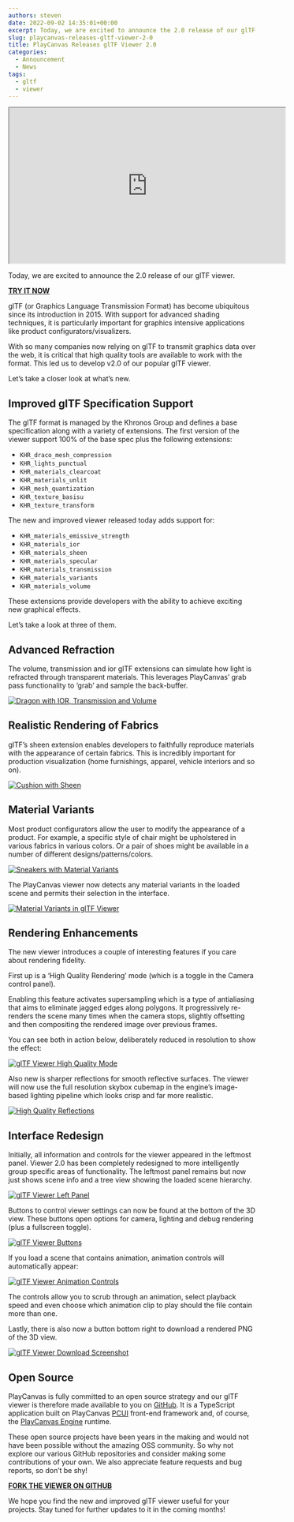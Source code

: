 ```yaml
---
authors: steven
date: 2022-09-02 14:35:01+00:00
excerpt: Today, we are excited to announce the 2.0 release of our glTF model viewer.
slug: playcanvas-releases-gltf-viewer-2-0
title: PlayCanvas Releases glTF Viewer 2.0
categories:
  - Announcement
  - News
tags:
  - gltf
  - viewer
---
```


<div className="iframe-container">
    <iframe loading="lazy" width="560" height="315" src="https://www.youtube.com/embed/rj1CyM_ob3E" title="YouTube video player" allow="accelerometer; autoplay; clipboard-write; encrypted-media; gyroscope; picture-in-picture" allowfullscreen></iframe>
</div>

Today, we are excited to announce the 2.0 release of our glTF viewer.

[**TRY IT NOW**](https://playcanvas.com/viewer?load=https://s3.eu-west-1.amazonaws.com/static.playcanvas.com/models/IridescentDishWithOlives.glb)

glTF (or Graphics Language Transmission Format) has become ubiquitous since its introduction in 2015. With support for advanced shading techniques, it is particularly important for graphics intensive applications like product configurators/visualizers.

With so many companies now relying on glTF to transmit graphics data over the web, it is critical that high quality tools are available to work with the format. This led us to develop v2.0 of our popular glTF viewer.

Let’s take a closer look at what’s new.

## Improved glTF Specification Support

The glTF format is managed by the Khronos Group and defines a base specification along with a variety of extensions. The first version of the viewer support 100% of the base spec plus the following extensions:

- `KHR_draco_mesh_compression`
- `KHR_lights_punctual`
- `KHR_materials_clearcoat`
- `KHR_materials_unlit`
- `KHR_mesh_quantization`
- `KHR_texture_basisu`
- `KHR_texture_transform`

The new and improved viewer released today adds support for:

- `KHR_materials_emissive_strength`
- `KHR_materials_ior`
- `KHR_materials_sheen`
- `KHR_materials_specular`
- `KHR_materials_transmission`
- `KHR_materials_variants`
- `KHR_materials_volume`

These extensions provide developers with the ability to achieve exciting new graphical effects.

Let’s take a look at three of them.

## Advanced Refraction

The volume, transmission and ior glTF extensions can simulate how light is refracted through transparent materials. This leverages PlayCanvas’ grab pass functionality to ‘grab’ and sample the back-buffer.

[![Dragon with IOR, Transmission and Volume](/img/gltf-ior-transmission-volume.gif)](/img/gltf-ior-transmission-volume.gif)

## Realistic Rendering of Fabrics

glTF’s sheen extension enables developers to faithfully reproduce materials with the appearance of certain fabrics. This is incredibly important for production visualization (home furnishings, apparel, vehicle interiors and so on).

[![Cushion with Sheen](/img/gltf-sheen.jpg)](/img/gltf-sheen.jpg)

## Material Variants

Most product configurators allow the user to modify the appearance of a product. For example, a specific style of chair might be upholstered in various fabrics in various colors. Or a pair of shoes might be available in a number of different designs/patterns/colors.

[![Sneakers with Material Variants](/img/gltf-material-variants.jpg)](/img/gltf-material-variants.jpg)

The PlayCanvas viewer now detects any material variants in the loaded scene and permits their selection in the interface.

[![Material Variants in glTF Viewer](/img/gltf-viewer-material-variants.gif)](/img/gltf-viewer-material-variants.gif)

## Rendering Enhancements

The new viewer introduces a couple of interesting features if you care about rendering fidelity.

First up is a ‘High Quality Rendering’ mode (which is a toggle in the Camera control panel).

Enabling this feature activates supersampling which is a type of antialiasing that aims to eliminate jagged edges along polygons. It progressively re-renders the scene many times when the camera stops, slightly offsetting and then compositing the rendered image over previous frames.

You can see both in action below, deliberately reduced in resolution to show the effect:

[![glTF Viewer High Quality Mode](/img/gltf-viewer-high-quality-rendering.gif)](/img/gltf-viewer-high-quality-rendering.gif)

Also new is sharper reflections for smooth reflective surfaces. The viewer will now use the full resolution skybox cubemap in the engine’s image-based lighting pipeline which looks crisp and far more realistic.

[![High Quality Reflections](/img/engine-sharp-reflections.jpg)](/img/engine-sharp-reflections.jpg)

## Interface Redesign

Initially, all information and controls for the viewer appeared in the leftmost panel. Viewer 2.0 has been completely redesigned to more intelligently group specific areas of functionality. The leftmost panel remains but now just shows scene info and a tree view showing the loaded scene hierarchy.

[![glTF Viewer Left Panel](/img/gltf-viewer-hierarchy.png)](/img/gltf-viewer-hierarchy.png)

Buttons to control viewer settings can now be found at the bottom of the 3D view. These buttons open options for camera, lighting and debug rendering (plus a fullscreen toggle).

[![glTF Viewer Buttons](/img/gltf-viewer-buttons.gif)](/img/gltf-viewer-buttons.gif)

If you load a scene that contains animation, animation controls will automatically appear:

[![glTF Viewer Animation Controls](/img/gltf-viewer-animation-controls.png)](/img/gltf-viewer-animation-controls.png)

The controls allow you to scrub through an animation, select playback speed and even choose which animation clip to play should the file contain more than one.

Lastly, there is also now a button bottom right to download a rendered PNG of the 3D view.

[![glTF Viewer Download Screenshot](/img/gltf-viewer-screenshot.png)](/img/gltf-viewer-screenshot.png)

## Open Source

PlayCanvas is fully committed to an open source strategy and our glTF viewer is therefore made available to you on [GitHub](https://github.com/playcanvas/model-viewer). It is a TypeScript application built on PlayCanvas [PCUI](https://github.com/playcanvas/pcui) front-end framework and, of course, the [PlayCanvas Engine](https://github.com/playcanvas/engine) runtime.

These open source projects have been years in the making and would not have been possible without the amazing OSS community. So why not explore our various GitHub repositories and consider making some contributions of your own. We also appreciate feature requests and bug reports, so don’t be shy!

[**FORK THE VIEWER ON GITHUB**](https://github.com/playcanvas/model-viewer)

We hope you find the new and improved glTF viewer useful for your projects. Stay tuned for further updates to it in the coming months!
